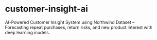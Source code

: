 # customer-insight-ai
AI-Powered Customer Insight System using Northwind Dataset – Forecasting repeat purchases, return risks, and new product interest with deep learning models.
